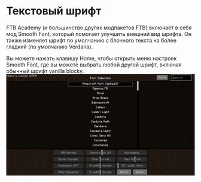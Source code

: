 # Текстовый шрифт

FTB Academy (и большинство других модпакетов FTB) включает в себя мод Smooth Font, который помогает улучшить внешний вид шрифта. Он также изменяет шрифт по умолчанию с блочного текста на более гладкий (по умолчанию Verdana).

Вы можете нажать клавишу Home, чтобы открыть меню настроек Smooth Font, где вы можете выбрать любой другой шрифт, включая обычный шрифт vanilla blocky.
![](fonts.png)
